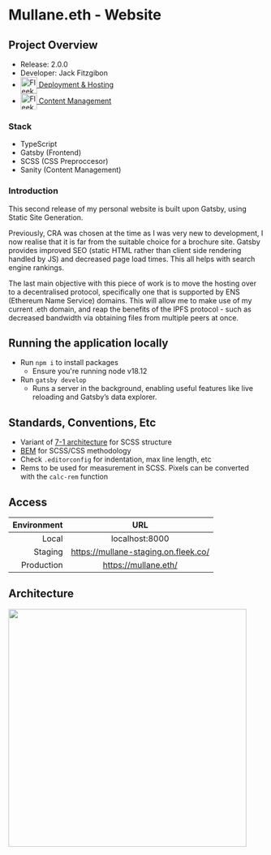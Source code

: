 # Mullane.eth - Website

## Project Overview

-   Release: 2.0.0
-   Developer: Jack Fitzgibon
-   <a href="https://app.fleek.co/#/sites/mullane/overview?accountId=e41f8f4f-f678-46dc-ab17-40d322ffa757" target="_blank">
         <img src="https://i.imgur.com/qaeyKlu.png" alt="Fleek CI/CD" width="32px"
    		style="vertical-align: middle">
    		Deployment & Hosting
     </a>
-   <a href="https://app.fleek.co/#/sites/mullane/overview?accountId=e41f8f4f-f678-46dc-ab17-40d322ffa757" target="_blank">
         <img src="https://i.imgur.com/EsqJPv6.png" alt="Fleek CI/CD" width="32px"
    		style="vertical-align: middle">
    		Content Management
     </a>

### Stack

-   TypeScript
-   Gatsby (Frontend)
-   SCSS (CSS Preproccesor)
-   Sanity (Content Management)

### Introduction

This second release of my personal website is built upon Gatsby, using Static Site Generation.

Previously, CRA was chosen at the time as I was very new to development, I now realise that it is far from the suitable choice for a brochure site. Gatsby provides improved SEO (static HTML rather than client side rendering handled by JS) and decreased page load times. This all helps with search engine rankings.

The last main objective with this piece of work is to move the hosting over to a decentralised protocol, specifically one that is supported by ENS (Ethereum Name Service) domains. This will allow me to make use of my current .eth domain, and reap the benefits of the IPFS protocol - such as decreased bandwidth via obtaining files from multiple peers at once.

## Running the application locally

-   Run `npm i` to install packages
    -   Ensure you're running node v18.12
-   Run `gatsby develop`
    -   Runs a server in the background, enabling useful features like live reloading and Gatsby’s data explorer.

## Standards, Conventions, Etc

-   Variant of <a href="https://sass-guidelin.es/#the-7-1-pattern" target="_blank">7-1 architecture</a> for SCSS structure
-   <a href="http://getbem.com" target="_blank">BEM</a> for SCSS/CSS methodology
-   Check `.editorconfig` for indentation, max line length, etc
-   Rems to be used for measurement in SCSS. Pixels can be converted with the `calc-rem` function

## Access

| Environment |                 URL                  |
| ----------: | :----------------------------------: |
|       Local |            localhost:8000            |
|     Staging | https://mullane-staging.on.fleek.co/ |
|  Production |         https://mullane.eth/         |

## Architecture

<img src="https://i.imgur.com/K1Hesx3.png" width="469px"/>
